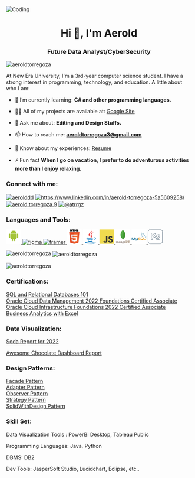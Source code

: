 <img align="Center" alt="Coding" height="440" width="1000" src="https://i.pinimg.com/originals/81/17/8b/81178b47a8598f0c81c4799f2cdd4057.gif">
<h1 align="center">Hi 👋, I'm Aerold</h1>
<h3 align="center">Future Data Analyst/CyberSecurity</h3>

<p align="left"> <img src="https://komarev.com/ghpvc/?username=aeroldtorregoza&label=Profile%20views&color=0e75b6&style=flat" alt="aeroldtorregoza" /> </p>

At New Era University, I'm a 3rd-year computer science student. I have a strong interest in programming, technology, and education. A little about who I am:

- 🌱 I’m currently learning: **C# and other programming languages.**

- 👨‍💻 All of my projects are available at: [Google Site](https://sites.google.com/neu.edu.ph/adtorregoza/home?)
- 💬 Ask me about: **Editing and Design Stuffs.**

- 📫 How to reach me: **aeroldtorregoza3@gmail.com**

- 📄 Know about my experiences: [Resume](https://drive.google.com/file/d/1qM-p6S_iVi6jN1m_uw2U9z2BDhWQFU3j/view)

- ⚡ Fun fact **When I go on vacation, I prefer to do adventurous activities more than I enjoy relaxing.**

<h3 align="left">Connect with me:</h3>
<p align="left">
<a href="https://twitter.com/aerolddd" target="blank"><img align="center" src="https://raw.githubusercontent.com/rahuldkjain/github-profile-readme-generator/master/src/images/icons/Social/twitter.svg" alt="aerolddd" height="30" width="40" /></a>
<a href="https://linkedin.com/in/https://www.linkedin.com/in/aerold-torregoza-5a5609258/" target="blank"><img align="center" src="https://raw.githubusercontent.com/rahuldkjain/github-profile-readme-generator/master/src/images/icons/Social/linked-in-alt.svg" alt="https://www.linkedin.com/in/aerold-torregoza-5a5609258/" height="30" width="40" /></a>
<a href="https://fb.com/aerold.torregoza.9" target="blank"><img align="center" src="https://raw.githubusercontent.com/rahuldkjain/github-profile-readme-generator/master/src/images/icons/Social/facebook.svg" alt="aerold.torregoza.9" height="30" width="40" /></a>
<a href="https://instagram.com/@atrrgz" target="blank"><img align="center" src="https://raw.githubusercontent.com/rahuldkjain/github-profile-readme-generator/master/src/images/icons/Social/instagram.svg" alt="@atrrgz" height="30" width="40" /></a>
</p>

<h3 align="left">Languages and Tools:</h3>
<p align="left"> <a href="https://developer.android.com" target="_blank" rel="noreferrer"> <img src="https://raw.githubusercontent.com/devicons/devicon/master/icons/android/android-original-wordmark.svg" alt="android" width="40" height="40"/> </a> <a href="https://www.figma.com/" target="_blank" rel="noreferrer"> <img src="https://www.vectorlogo.zone/logos/figma/figma-icon.svg" alt="figma" width="40" height="40"/> </a> <a href="https://www.framer.com/" target="_blank" rel="noreferrer"> <img src="https://www.vectorlogo.zone/logos/framer/framer-icon.svg" alt="framer" width="40" height="40"/> </a> <a href="https://www.w3.org/html/" target="_blank" rel="noreferrer"> <img src="https://raw.githubusercontent.com/devicons/devicon/master/icons/html5/html5-original-wordmark.svg" alt="html5" width="40" height="40"/> </a> <a href="https://www.java.com" target="_blank" rel="noreferrer"> <img src="https://raw.githubusercontent.com/devicons/devicon/master/icons/java/java-original.svg" alt="java" width="40" height="40"/> </a> <a href="https://developer.mozilla.org/en-US/docs/Web/JavaScript" target="_blank" rel="noreferrer"> <img src="https://raw.githubusercontent.com/devicons/devicon/master/icons/javascript/javascript-original.svg" alt="javascript" width="40" height="40"/> </a> <a href="https://www.mongodb.com/" target="_blank" rel="noreferrer"> <img src="https://raw.githubusercontent.com/devicons/devicon/master/icons/mongodb/mongodb-original-wordmark.svg" alt="mongodb" width="40" height="40"/> </a> <a href="https://www.mysql.com/" target="_blank" rel="noreferrer"> <img src="https://raw.githubusercontent.com/devicons/devicon/master/icons/mysql/mysql-original-wordmark.svg" alt="mysql" width="40" height="40"/> </a> <a href="https://www.photoshop.com/en" target="_blank" rel="noreferrer"> <img src="https://raw.githubusercontent.com/devicons/devicon/master/icons/photoshop/photoshop-line.svg" alt="photoshop" width="40" height="40"/> </a> </p>

<p><img align="left" src="https://github-readme-stats.vercel.app/api/top-langs?username=aeroldtorregoza&show_icons=true&locale=en&layout=compact" alt="aeroldtorregoza" /></p>

<p>&nbsp;<img align="center" src="https://github-readme-stats.vercel.app/api?username=aeroldtorregoza&show_icons=true&locale=en" alt="aeroldtorregoza" /></p>

<p><img align="center" src="https://github-readme-streak-stats.herokuapp.com/?user=aeroldtorregoza&" alt="aeroldtorregoza" /></p>

<h3 align="left">Certifications:</h3>
  <a href="https://courses.cognitiveclass.ai/certificates/a1e3a628525a4a9b8f2210cc29d067e2#"> SQL and Relational Databases 101</a>
  <br>
   <a href="https://catalog-education.oracle.com/pls/certview/sharebadge?id=97AB4C4862D2C3129762D710D57C7EBA04B32774BCC96A7E4A2841804BC4E6E8&fbclid=IwAR2uwSQGmRFvfuoFNw4ZX-cLTCzeCoVxYcaHyDAXxW05XOu7CAH0Ew4RX6A"> Oracle Cloud Data Management 2022 Foundations Certified Associate </a>
  <br>
   <a href="https://catalog-education.oracle.com/pls/certview/sharebadge?id=B90A52767CE745045B89B2B12EFEA01772828D26C16A8AC54A41AFA3161A0E7C&fbclid=IwAR2RmX94HFdBfgo7PBCLyZyGhDOLTp1Xu_bkJEw1fq1_ZWrYm-9mvCZJ9E0"> Oracle Cloud Infrastructure Foundations 2022 Certified Associate</a>
  <br>
  <a href="https://simpli-web.app.link/e/IJla0vw98Kb"> Business Analytics with Excel</a>
  <br>
 
  

<h3 align="left">Data Visualization:</h3>

 [Soda Report for 2022](https://public.tableau.com/app/profile/aerold.torregoza/viz/AwesomeChocolateDashboardReport_17150827809540/Dashboard1?publish=yes&fbclid=IwZXh0bgNhZW0CMTAAAR37EBX0ZIzq91kfiUTeMZe8lOY1sRsUMYOVpGHMg2AEbBwUyNqMNMzR9Qg_aem_AbHe3oghsKsJA149Gkww6d2CCdOamX8GPKRLmLAXv-XKhWnZCHBqu-WiVJbeO-wCb1HeLJ2GOfUR5I6xmG2isB9t)

[Awesome Chocolate Dashboard Report](https://public.tableau.com/app/profile/aerold.torregoza/viz/AwesomeChocolateDashboardReport_17150827809540/Dashboard1?publish=yes&fbclid=IwZXh0bgNhZW0CMTAAAR37EBX0ZIzq91kfiUTeMZe8lOY1sRsUMYOVpGHMg2AEbBwUyNqMNMzR9Qg_aem_AbHe3oghsKsJA149Gkww6d2CCdOamX8GPKRLmLAXv-XKhWnZCHBqu-WiVJbeO-wCb1HeLJ2GOfUR5I6xmG2isB9t)

 <h3 align="left">Design Patterns:</h3>
  <a href="https://github.com/aeroldtorregoza/facadePattern">Facade Pattern</a>
  <br>
  <a href="https://github.com/aeroldtorregoza/adapterPattern">Adapter Pattern</a>
  <br>
  <a href="https://github.com/aeroldtorregoza/observerPattern">Observer Pattern</a>
  <br>
  <a href="https://github.com/aeroldtorregoza/strategyPattern">Strategy Pattern</a>
  <br>
  <a href="https://github.com/aeroldtorregoza/solidWithDesignPattern">SolidWithDesign Pattern</a>
  <br>

 <h3 align="left">Skill Set:</h3>
 
Data Visualization Tools :  PowerBI Desktop, Tableau Public

Programming Languages: Java, Python

DBMS: DB2

Dev Tools: JasperSoft Studio, Lucidchart, Eclipse, etc..
 




